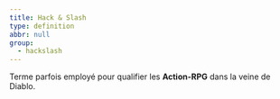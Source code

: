```yaml
---
title: Hack & Slash
type: definition
abbr: null
group:
  - hackslash
---
```

Terme parfois employé pour qualifier les **Action-RPG** dans la veine de Diablo.
